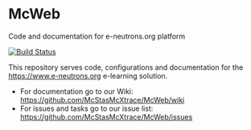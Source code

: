 # McWeb
Code and documentation for e-neutrons.org platform

[![Build Status](https://travis-ci.org/McStasMcXtrace/McWeb.svg?branch=ESS-deployment)](https://travis-ci.org/McStasMcXtrace/McWeb)

This repository serves code, configurations and documentation for the https://www.e-neutrons.org e-learning solution.

* For documentation go to our Wiki: https://github.com/McStasMcXtrace/McWeb/wiki
* For issues and tasks go to our issue list: https://github.com/McStasMcXtrace/McWeb/issues

